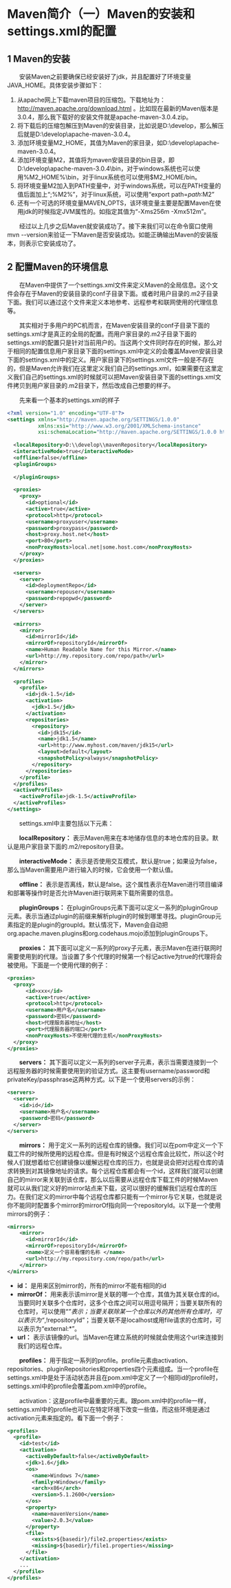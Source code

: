 # Maven简介（一）Maven的安装和settings.xml的配置

## 1 Maven的安装
<p style="text-indent:2em">安装Maven之前要确保已经安装好了jdk，并且配置好了环境变量JAVA_HOME。具体安装步骤如下：</p>

1. 从apache网上下载maven项目的压缩包。下载地址为：http://maven.apache.org/download.html 。比如现在最新的Maven版本是3.0.4，那么我下载好的安装文件就是apache-maven-3.0.4.zip。
2. 将下载后的压缩包解压到Maven的安装目录，比如说是D:\\develop，那么解压后就是D:\\develop\\apache-maven-3.0.4。
3. 添加环境变量M2_HOME，其值为Maven的家目录，如D:\\develop\\apache-maven-3.0.4。
4. 添加环境变量M2，其值将为maven安装目录的bin目录，即D:\\develop\\apache-maven-3.0.4\\bin，对于windows系统也可以使用%M2_HOME%\\bin，对于linux系统也可以使用$M2_HOME/bin。
5. 将环境变量M2加入到PATH变量中，对于windows系统，可以在PATH变量的值后面加上“;%M2%”，对于linux系统，可以使用“export path=$path:$M2”
6. 还有一个可选的环境变量MAVEN_OPTS，该环境变量主要是配置Maven在使用jdk的时候指定JVM属性的。如指定其值为“-Xms256m -Xmx512m”。

<p style="text-indent:2em">经过以上几步之后Maven就安装成功了。接下来我们可以在命令窗口使用mvn --version来验证一下Maven是否安装成功。如能正确输出Maven的安装版本，则表示它安装成功了。</p>

## 2 配置Maven的环境信息
<p style="text-indent:2em">在Maven中提供了一个settings.xml文件来定义Maven的全局信息。这个文件会存在于Maven的安装目录的conf子目录下面。或者时用户目录的.m2子目录下面。我们可以通过这个文件来定义本地参考、远程参考和联网使用的代理信息等。</p>

<p style="text-indent:2em">其实相对于多用户的PC机而言，在Maven安装目录的conf子目录下面的settings.xml才是真正的全局的配置。而用户家目录的.m2子目录下面的settings.xml的配置只是针对当前用户的。当这两个文件同时存在的时候，那么对于相同的配置信息用户家目录下面的settings.xml中定义的会覆盖Maven安装目录下面的settings.xml中的定义。用户家目录下的settings.xml文件一般是不存在的，但是Maven允许我们在这里定义我们自己的settings.xml，如果需要在这里定义我们自己的settings.xml的时候就可以把Maven安装目录下面的settings.xml文件拷贝到用户家目录的.m2目录下，然后改成自己想要的样子。</p>

<p style="text-indent:2em">先来看一个基本的settings.xml的样子</p>

```xml {.line-numbers}
<?xml version="1.0" encoding="UTF-8"?>  
<settings xmlns="http://maven.apache.org/SETTINGS/1.0.0"  
          xmlns:xsi="http://www.w3.org/2001/XMLSchema-instance"  
          xsi:schemaLocation="http://maven.apache.org/SETTINGS/1.0.0 http://maven.apache.org/xsd/settings-1.0.0.xsd">  
                 
  <localRepository>D:\\develop\\mavenRepository</localRepository>  
  <interactiveMode>true</interactiveMode>  
  <offline>false</offline>  
  <pluginGroups>  
   
  </pluginGroups>  
   
  <proxies>  
    <proxy>  
      <id>optional</id>  
      <active>true</active>  
      <protocol>http</protocol>  
      <username>proxyuser</username>  
      <password>proxypass</password>  
      <host>proxy.host.net</host>  
      <port>80</port>  
      <nonProxyHosts>local.net|some.host.com</nonProxyHosts>  
    </proxy>  
  </proxies>  
   
  <servers>  
    <server>  
      <id>deploymentRepo</id>  
      <username>repouser</username>  
      <password>repopwd</password>  
    </server>  
  </servers>  
   
  <mirrors>  
    <mirror>  
      <id>mirrorId</id>  
      <mirrorOf>repositoryId</mirrorOf>  
      <name>Human Readable Name for this Mirror.</name>  
      <url>http://my.repository.com/repo/path</url>  
    </mirror>  
  </mirrors>  
   
  <profiles>  
    <profile>  
      <id>jdk-1.5</id>  
      <activation>  
        <jdk>1.5</jdk>  
      </activation>  
      <repositories>  
        <repository>  
          <id>jdk15</id>  
          <name>jdk1.5</name>  
          <url>http://www.myhost.com/maven/jdk15</url>  
          <layout>default</layout>  
          <snapshotPolicy>always</snapshotPolicy>  
        </repository>  
      </repositories>  
    </profile>  
  </profiles>  
  <activeProfiles>  
    <activeProfile>jdk-1.5</activeProfile>  
  </activeProfiles>  
</settings> 
```

&emsp;&emsp;settings.xml中主要包括以下元素：

&emsp;&emsp;**localRepository：** 表示Maven用来在本地储存信息的本地仓库的目录。默认是用户家目录下面的.m2/repository目录。

&emsp;&emsp;**interactiveMode：** 表示是否使用交互模式，默认是true；如果设为false，那么当Maven需要用户进行输入的时候，它会使用一个默认值。

&emsp;&emsp;**offline：** 表示是否离线，默认是false。这个属性表示在Maven进行项目编译和部署等操作时是否允许Maven进行联网来下载所需要的信息。

&emsp;&emsp;**pluginGroups：** 在pluginGroups元素下面可以定义一系列的pluginGroup元素。表示当通过plugin的前缀来解析plugin的时候到哪里寻找。pluginGroup元素指定的是plugin的groupId。默认情况下，Maven会自动把org.apache.maven.plugins和org.codehaus.mojo添加到pluginGroups下。

&emsp;&emsp;**proxies：** 其下面可以定义一系列的proxy子元素，表示Maven在进行联网时需要使用到的代理。当设置了多个代理的时候第一个标记active为true的代理将会被使用。下面是一个使用代理的例子：

```xml {.line-numbers}
<proxies>  
  <proxy>  
      <id>xxx</id>  
      <active>true</active>  
      <protocol>http</protocol>  
      <username>用户名</username>  
      <password>密码</password>  
      <host>代理服务器地址</host>  
      <port>代理服务器的端口</port>  
      <nonProxyHosts>不使用代理的主机</nonProxyHosts>  
  </proxy>  
</proxies> 
```

&emsp;&emsp;**servers：** 其下面可以定义一系列的server子元素，表示当需要连接到一个远程服务器的时候需要使用到的验证方式。这主要有username/password和privateKey/passphrase这两种方式。以下是一个使用servers的示例：
```xml {.line-numbers}
<servers>  
  <server>  
    <id>id</id>  
    <username>用户名</username>  
    <password>密码</password>  
  </server>  
</servers>
```

&emsp;&emsp;**mirrors：** 用于定义一系列的远程仓库的镜像。我们可以在pom中定义一个下载工件的时候所使用的远程仓库。但是有时候这个远程仓库会比较忙，所以这个时候人们就想着给它创建镜像以缓解远程仓库的压力，也就是说会把对远程仓库的请求转换到对其镜像地址的请求。每个远程仓库都会有一个id，这样我们就可以创建自己的mirror来关联到该仓库，那么以后需要从远程仓库下载工件的时候Maven就可以从我们定义好的mirror站点来下载，这可以很好的缓解我们远程仓库的压力。在我们定义的mirror中每个远程仓库都只能有一个mirror与它关联，也就是说你不能同时配置多个mirror的mirrorOf指向同一个repositoryId。以下是一个使用mirrors的例子：
```xml {.line-numbers}
<mirrors>  
    <mirror>  
      <id>mirrorId</id>  
      <mirrorOf>repositoryId</mirrorOf>  
      <name>定义一个容易看懂的名称 </name>  
      <url>http://my.repository.com/repo/path</url>  
    </mirror>  
</mirrors>
```
* **id：** 是用来区别mirror的，所有的mirror不能有相同的id
* **mirrorOf：** 用来表示该mirror是关联的哪一个仓库，其值为其关联仓库的id。当要同时关联多个仓库时，这多个仓库之间可以用逗号隔开；当要关联所有的仓库时，可以使用“*”表示；当要关联除某一个仓库以外的其他所有仓库时，可以表示为“*,!repositoryId”；当要关联不是localhost或用file请求的仓库时，可以表示为“external:*”。
* **url：** 表示该镜像的url。当Maven在建立系统的时候就会使用这个url来连接到我们的远程仓库。

&emsp;&emsp;**profiles：** 用于指定一系列的profile。profile元素由activation、repositories、pluginRepositories和properties四个元素组成。当一个profile在settings.xml中是处于活动状态并且在pom.xml中定义了一个相同id的profile时，settings.xml中的profile会覆盖pom.xml中的profile。

&emsp;&emsp;activation：这是profile中最重要的元素。跟pom.xml中的profile一样，settings.xml中的profile也可以在特定环境下改变一些值，而这些环境是通过activation元素来指定的。看下面一个例子：

```xml {.line-numbers}
<profiles>  
  <profile>  
    <id>test</id>  
    <activation>  
      <activeByDefault>false</activeByDefault>  
      <jdk>1.6</jdk>  
      <os>  
        <name>Windows 7</name>  
        <family>Windows</family>  
        <arch>x86</arch>  
        <version>5.1.2600</version>  
      </os>  
      <property>  
        <name>mavenVersion</name>  
        <value>2.0.3</value>  
      </property>  
      <file>  
        <exists>${basedir}/file2.properties</exists>  
        <missing>${basedir}/file1.properties</missing>  
      </file>  
    </activation>  
    ...  
  </profile>  
</profiles>
```
